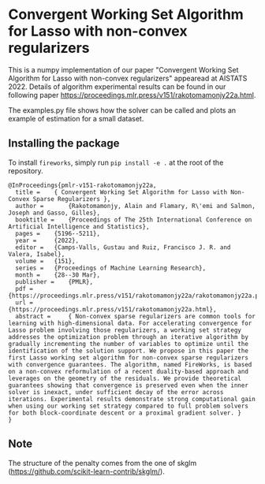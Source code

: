 # Convergent Working Set Algorithm for Lasso with non-convex regularizers

This is a numpy implementation of our paper "Convergent Working Set Algorithm for Lasso with non-convex regularizers"  appearead at AISTATS 2022.
Details of algorithm experimental results can be found in our following paper https://proceedings.mlr.press/v151/rakotomamonjy22a.html.


The examples.py file shows how the solver can be called and  plots an example of estimation for a small dataset.


## Installing the package
To install `fireworks`, simply run `pip install -e .` at the root of the repository.



````
@InProceedings{pmlr-v151-rakotomamonjy22a,
  title = 	 { Convergent Working Set Algorithm for Lasso with Non-Convex Sparse Regularizers },
  author =       {Rakotomamonjy, Alain and Flamary, R\'emi and Salmon, Joseph and Gasso, Gilles},
  booktitle = 	 {Proceedings of The 25th International Conference on Artificial Intelligence and Statistics},
  pages = 	 {5196--5211},
  year = 	 {2022},
  editor = 	 {Camps-Valls, Gustau and Ruiz, Francisco J. R. and Valera, Isabel},
  volume = 	 {151},
  series = 	 {Proceedings of Machine Learning Research},
  month = 	 {28--30 Mar},
  publisher =    {PMLR},
  pdf = 	 {https://proceedings.mlr.press/v151/rakotomamonjy22a/rakotomamonjy22a.pdf},
  url = 	 {https://proceedings.mlr.press/v151/rakotomamonjy22a.html},
  abstract = 	 { Non-convex sparse regularizers are common tools for learning with high-dimensional data. For accelerating convergence for Lasso problem involving those regularizers, a working set strategy addresses the optimization problem through an iterative algorithm by gradually incrementing the number of variables to optimize until the identification of the solution support. We propose in this paper the first Lasso working set algorithm for non-convex sparse regularizers with convergence guarantees. The algorithm, named FireWorks, is based on a non-convex reformulation of a recent duality-based approach and leverages on the geometry of the residuals. We provide theoretical guarantees showing that convergence is preserved even when the inner solver is inexact, under sufficient decay of the error across iterations. Experimental results demonstrate strong computational gain when using our working set strategy compared to full problem solvers for both block-coordinate descent or a proximal gradient solver. }
}

````
## Note

The structure of the penalty comes from the one of skglm (https://github.com/scikit-learn-contrib/skglm/).

